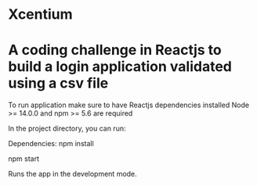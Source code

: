 # Xcentium
# A coding challenge in Reactjs to build a login application validated using a csv file


To run application make sure to have Reactjs dependencies installed
Node >= 14.0.0 and npm >= 5.6 are required

In the project directory, you can run:

Dependencies: npm install

npm start

Runs the app in the development mode.
